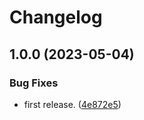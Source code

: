 # Changelog

## 1.0.0 (2023-05-04)


### Bug Fixes

* first release. ([4e872e5](https://github.com/ArchiDog1998/RollForLoot/commit/4e872e5c96ed0aacf38f26a5d97bcffaa7c4ae1f))
